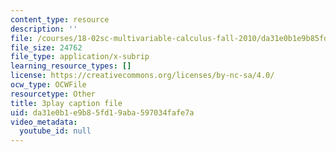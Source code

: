 ```yaml
---
content_type: resource
description: ''
file: /courses/18-02sc-multivariable-calculus-fall-2010/da31e0b1e9b85fd19aba597034fafe7a_2ieG1ka5pBw.vtt
file_size: 24762
file_type: application/x-subrip
learning_resource_types: []
license: https://creativecommons.org/licenses/by-nc-sa/4.0/
ocw_type: OCWFile
resourcetype: Other
title: 3play caption file
uid: da31e0b1-e9b8-5fd1-9aba-597034fafe7a
video_metadata:
  youtube_id: null
---
```

